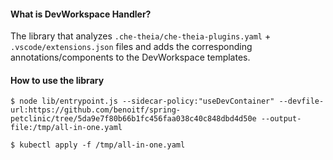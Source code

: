 #### What is DevWorkspace Handler?
The library that analyzes `.che-theia/che-theia-plugins.yaml` + `.vscode/extensions.json` files and adds the corresponding annotations/components to the DevWorkspace templates.

#### How to use the library
`$ node lib/entrypoint.js --sidecar-policy:"useDevContainer" --devfile-url:https://github.com/benoitf/spring-petclinic/tree/5da9e7f80b66b1fc456faa038c40c848dbd4d50e --output-file:/tmp/all-in-one.yaml`

`$ kubectl apply -f /tmp/all-in-one.yaml`
